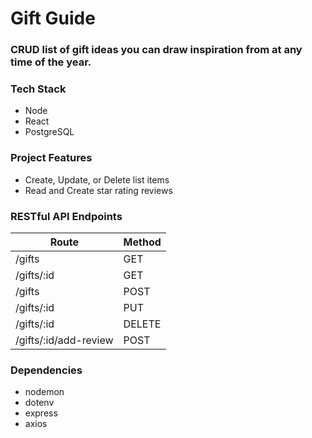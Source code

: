 # Gift Guide

### CRUD list of gift ideas you can draw inspiration from at any time of the year.

### Tech Stack

- Node
- React
- PostgreSQL

### Project Features

- Create, Update, or Delete list items
- Read and Create star rating reviews

### RESTful API Endpoints

| Route                 | Method |
| --------------------- | ------ |
| /gifts                | GET    |
| /gifts/:id            | GET    |
| /gifts                | POST   |
| /gifts/:id            | PUT    |
| /gifts/:id            | DELETE |
| /gifts/:id/add-review | POST   |

### Dependencies

- nodemon
- dotenv
- express
- axios

